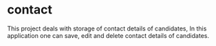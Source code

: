 # contact
This project deals with storage of contact details of candidates, In this application one can
save, edit and delete contact details of candidates.

